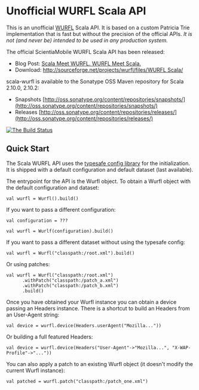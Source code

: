 Unofficial WURFL Scala API
==========================
This is an unofficial [WURFL](http://wurfl.sourceforge.net/) Scala API. It is based on a custom Patricia Trie
implementation that is fast but without the precision of the official APIs. *It is not (and never be) intended to be used in any production system.*

The official ScientiaMobile WURFL Scala API has been released:
 - Blog Post: [Scala Meet WURFL. WURFL Meet Scala.](http://www.scientiamobile.com/page/scala-meet-wurfl-wurfl-meet-scala)
 - Download: [http://sourceforge.net/projects/wurfl/files/WURFL Scala/](http://sourceforge.net/projects/wurfl/files/WURFL%20Scala/)


scala-wurfl is available to the Sonatype OSS Maven repository for Scala 2.10.0, 2.10.2:

 *    Snapshots [http://oss.sonatype.org/content/repositories/snapshots/](http://oss.sonatype.org/content/repositories/snapshots/)
 *    Releases [http://oss.sonatype.org/content/repositories/releases/](http://oss.sonatype.org/content/repositories/releases/)

[![The Build Status](https://travis-ci.org/filosganga/scala-wurfl.png?branch=master)](https://travis-ci.org/filosganga/scala-wurfl)

Quick Start
-----------
The Scala WURFL API uses the [typesafe config library](https://github.com/typesafehub/config) for the initialization. It
is shipped with a default configuration and default dataset (last available).

The entrypoint for the API is the Wurfl object. To obtain a Wurfl object with the default configuration and dataset:
    
    val wurfl = Wurfl().build()

If you want to pass a different configuration:

    val configuration = ???

    val wurfl = Wurlf(configuration).build()

If you want to pass a different dataset without using the typesafe config:

    val wurfl = Wurfl("classpath:/root.xml").build()

Or using patches:

    val wurfl = Wurfl("classpath:/root.xml")
          .withPatch("classpath:/patch_a.xml")
          .withPatch("classpath:/patch_b.xml")
          .build()

Once you have obtained your Wurfl instance you can obtain a device passing an Headers instance. There is a shortcut to
build an Headers from an User-Agent string:

    val device = wurfl.device(Headers.userAgent("Mozilla..."))

Or building a full featured Headers:

    val device = wurfl.device(Headers("User-Agent"->"Mozilla...", "X-WAP-Profile"->"..."))

You can also apply a patch to an existing Wurfl object (it doesn't modify the current Wurfl instance):

    val patched = wurfl.patch("classpath:/patch_one.xml")
